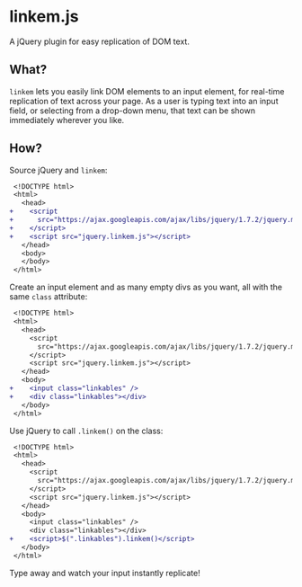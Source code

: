 linkem.js
=========
A jQuery plugin for easy replication of DOM text.

What?
-----
`linkem` lets you easily link DOM elements to an input element, for
real-time replication of text across your page. As a user is typing text
into an input field, or selecting from a drop-down menu, that text can
be shown immediately wherever you like.

How?
----
Source jQuery and `linkem`:
```diff
 <!DOCTYPE html>
 <html>
   <head>
+    <script
+      src="https://ajax.googleapis.com/ajax/libs/jquery/1.7.2/jquery.min.js">
+    </script>
+    <script src="jquery.linkem.js"></script>
   </head>
   <body>
   </body>
 </html>
```

Create an input element and as many empty divs as you want, all with the
same `class` attribute:
```diff
 <!DOCTYPE html>
 <html>
   <head>
     <script
       src="https://ajax.googleapis.com/ajax/libs/jquery/1.7.2/jquery.min.js">
     </script>
     <script src="jquery.linkem.js"></script>
   </head>
   <body>
+    <input class="linkables" />
+    <div class="linkables"></div>
   </body>
 </html>
```

Use jQuery to call `.linkem()` on the class:
```diff
 <!DOCTYPE html>
 <html>
   <head>
     <script
       src="https://ajax.googleapis.com/ajax/libs/jquery/1.7.2/jquery.min.js">
     </script>
     <script src="jquery.linkem.js"></script>
   </head>
   <body>
     <input class="linkables" />
     <div class="linkables"></div>
+    <script>$(".linkables").linkem()</script>
   </body>
 </html>
```

Type away and watch your input instantly replicate!

